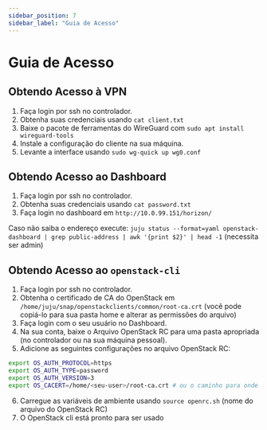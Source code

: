 ```yaml
---
sidebar_position: 7
sidebar_label: "Guia de Acesso"
---
```


# Guia de Acesso

## Obtendo Acesso à VPN
1. Faça login por ssh no controlador.
2. Obtenha suas credenciais usando `cat client.txt`
5. Baixe o pacote de ferramentas do WireGuard com `sudo apt install wireguard-tools`
4. Instale a configuração do cliente na sua máquina.
5. Levante a interface usando `sudo wg-quick up wg0.conf`

## Obtendo Acesso ao Dashboard
1. Faça login por ssh no controlador.
2. Obtenha suas credenciais usando `cat password.txt`
3. Faça login no dashboard em `http://10.0.99.151/horizon/`

Caso não saiba o endereço execute: `juju status --format=yaml openstack-dashboard | grep public-address | awk '{print $2}' | head -1` (necessita ser admin)
<!---
4. **CRIE UM USUÁRIO SEU PARA USO GERAL:**
    1. **NÓS NÃO ESTAMOS USANDO O PROJETO DE ADMINISTRAÇÃO PARA TAREFAS QUE NÃO SÃO DE ADMINISTRAÇÃO**
    2. Em Identidade > Domínios, crie um novo domínio.
    3. Em Identidade > Usuários, crie um novo usuário.
5. Faça login com o seu usuário.
--->

## Obtendo Acesso ao `openstack-cli`
1. Faça login por ssh no controlador.
2. Obtenha o certificado de CA do OpenStack em `/home/juju/snap/openstackclients/common/root-ca.crt` (você pode copiá-lo para sua pasta home e alterar as permissões do arquivo)
3. Faça login com o seu usuário no Dashboard.
4. Na sua conta, baixe o Arquivo OpenStack RC para uma pasta apropriada (no controlador ou na sua máquina pessoal).
5. Adicione as seguintes configurações no arquivo OpenStack RC:

```sh
export OS_AUTH_PROTOCOL=https
export OS_AUTH_TYPE=password
export OS_AUTH_VERSION=3
export OS_CACERT=/home/<seu-user>/root-ca.crt # ou o caminho para onde o /home/jujuclient/snap/openstackclients/common/root-ca.crt foi copiado
```

6. Carregue as variáveis de ambiente usando `source openrc.sh` (nome do arquivo do OpenStack RC)
7. O OpenStack cli está pronto para ser usado
